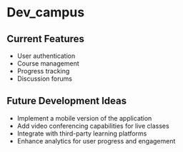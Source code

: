# Dev_campus

## Current Features
- User authentication
- Course management
- Progress tracking
- Discussion forums

## Future Development Ideas
- Implement a mobile version of the application
- Add video conferencing capabilities for live classes
- Integrate with third-party learning platforms
- Enhance analytics for user progress and engagement